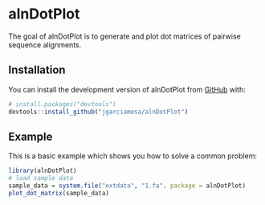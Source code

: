 
# alnDotPlot

<!-- badges: start -->
<!-- badges: end -->

The goal of alnDotPlot is to generate and plot dot matrices of pairwise sequence alignments.

## Installation

You can install the development version of alnDotPlot from [GitHub](https://github.com/) with:

``` r
# install.packages("devtools")
devtools::install_github("jgarciamesa/alnDotPlot")
```

## Example

This is a basic example which shows you how to solve a common problem:

``` r
library(alnDotPlot)
# load sample data
sample_data = system.file("extdata", "1.fa". package = alnDotPlot)
plot_dot_matrix(sample_data)
```

